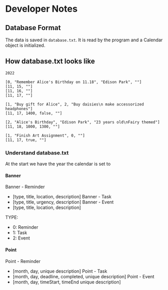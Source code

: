 # Developer Notes

## Database Format
The data is saved in ```database.txt```. It is read by the program and a Calendar object is initialized.

## How database.txt looks like
```
2022

[0, "Remember Alice's Birthday on 11.18", "Edison Park", ""]
[11, 15, ""]
[11, 16, ""]
[11, 17, ""]

[1, "Buy gift for Alice", 2, "Buy daisies\n make accessorized headphones"]
[11, 17, 1400, false, ""]

[2, "Alice's Birthday", "Edison Park", "23 years old\nFairy themed"]
[11, 18, 1000, 1300, ""]

[1, "Finish Art Assignment", 0, ""]
[11, 17, true, ""]

```

### Understand database.txt

At the start we have the year the calendar is set to

#### Banner

Banner - Reminder
- [type, title, location, description]
Banner - Task
- [type, title, urgency, description]
Banner - Event
- [type, title, location, description]

TYPE:
- 0: Reminder
- 1: Task
- 2: Event

#### Point

Point - Reminder
- [month, day, unique description]
Point - Task
- [month, day, deadline, completed, unique description]
Point - Event
- [month, day, timeStart, timeEnd unique description]




